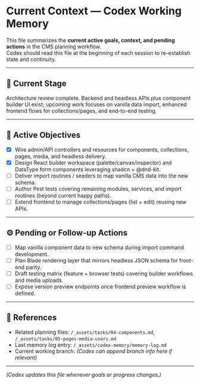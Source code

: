 # Current Context — Codex Working Memory

This file summarizes the **current active goals, context, and pending actions** in the CMS planning workflow.  
Codex should read this file at the beginning of each session to re-establish state and continuity.

---

## 🧩 Current Stage

Architecture review complete. Backend and headless APIs plus component builder UI exist; upcoming work focuses on vanilla data import, enhanced frontend flows for collections/pages, and end-to-end testing.

---

## 🎯 Active Objectives

- [x] Wire admin/API controllers and resources for components, collections, pages, media, and headless delivery.
- [x] Design React builder workspace (palette/canvas/inspector) and DataType form components leveraging shadcn + @dnd-kit.
- [ ] Deliver import routines / seeders to map vanilla CMS data into the new schema.
- [ ] Author Pest tests covering remaining modules, services, and import routines (beyond current happy paths).
- [ ] Extend frontend to manage collections/pages (list + edit) reusing new APIs.

---

## ⚙️ Pending or Follow-up Actions

- [ ] Map vanilla component data to new schema during import command development.
- [ ] Plan Blade rendering layer that mirrors headless JSON schema for front-end parity.
- [ ] Draft testing matrix (feature + browser tests) covering builder workflows and media uploads.
- [ ] Expose version preview endpoints once frontend preview workflow is defined.

---

## 📎 References

- Related planning files: `/_assets/tasks/04-components.md`, `/_assets/tasks/05-pages-media-users.md`
- Last memory log entry: `/_assets/codex-memory/memory-log.md`
- Current working branch: _(Codex can append branch info here if relevant)_

---

_(Codex updates this file whenever goals or progress changes.)_

